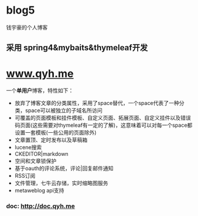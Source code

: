 # blog5
钱宇豪的个人博客

## 采用 spring4&mybaits&thymeleaf开发

# www.qyh.me

一个**单用户**博客，特性如下：
* 放弃了博客文章的分类属性，采用了space替代，一个space代表了一种分类，space可以被独立的子域名所访问
* 可覆盖的页面模板和挂件模板、自定义页面、拓展页面、自定义挂件以及错误码页面(这些需要对thymeleaf有一定的了解)，这意味着可以对每一个space都设置一套模板(一些公用的页面除外)
* 文章置顶、定时发布以及草稿箱
* lucene搜索
* CKEDITOR|markdown
* 空间和文章锁保护
* 基于oauth的评论系统，评论|回复邮件通知
* RSS订阅
* 文件管理，七牛云存储，实时缩略图服务
* metaweblog api支持

### doc: http://doc.qyh.me

